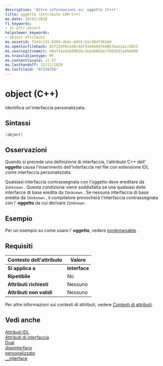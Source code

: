 ```yaml
---
description: 'Altre informazioni su: oggetto (C++)'
title: oggetto (attributo COM C++)
ms.date: 10/02/2018
f1_keywords:
- vc-attr.object
helpviewer_keywords:
- object attribute
ms.assetid: f2d3c231-630d-4b4c-bd15-b1c30df362dd
ms.openlocfilehash: 82f259f6ca36c44f33eb68970d8b76ae2acc5853
ms.sourcegitcommit: d6af41e42699628c3e2e6063ec7b03931a49a098
ms.translationtype: MT
ms.contentlocale: it-IT
ms.lasthandoff: 12/11/2020
ms.locfileid: "97329756"
---
```

# <a name="object-c"></a>object (C++)

Identifica un'interfaccia personalizzata.

## <a name="syntax"></a>Sintassi

```cpp
[object]
```

## <a name="remarks"></a>Osservazioni

Quando si precede una definizione di interfaccia, l'attributo C++ dell' **oggetto** causa l'inserimento dell'interfaccia nel file con estensione IDL come interfaccia personalizzata.

Qualsiasi interfaccia contrassegnata con l'oggetto deve ereditare da `IUnknown` . Questa condizione viene soddisfatta se una qualsiasi delle interfacce di base eredita da `IUnknown` . Se nessuna interfaccia di base eredita da `IUnknown` , il compilatore provocherà l'interfaccia contrassegnata con l' **oggetto** da cui derivare `IUnknown` .

## <a name="example"></a>Esempio

Per un esempio su come usare l' **oggetto**, vedere [nonbrowsable](nonbrowsable.md) .

## <a name="requirements"></a>Requisiti

| Contesto dell'attributo | Valore |
|-|-|
|**Si applica a**|**interface**|
|**Ripetibile**|No|
|**Attributi richiesti**|Nessuno|
|**Attributi non validi**|Nessuno|

Per altre informazioni sui contesti di attributi, vedere [Contesti di attributi](cpp-attributes-com-net.md#contexts).

## <a name="see-also"></a>Vedi anche

[Attributi IDL](idl-attributes.md)<br/>
[Attributi di interfaccia](interface-attributes.md)<br/>
[Dual](dual.md)<br/>
[dispinterface](dispinterface.md)<br/>
[personalizzato](custom-cpp.md)<br/>
[__interface](../../cpp/interface.md)
